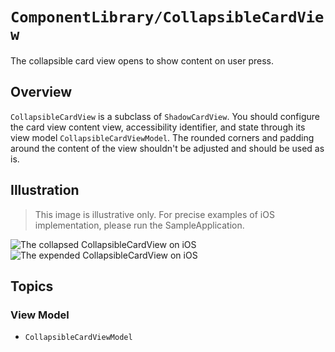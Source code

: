 # ``ComponentLibrary/CollapsibleCardView``

The collapsible card view opens to show content on user press.

## Overview

`CollapsibleCardView` is a subclass of `ShadowCardView`. You should configure the card view content view, accessibility identifier, and state through its view model ``CollapsibleCardViewModel``. The rounded corners and padding around the content of the view shouldn't be adjusted and should be used as is.

## Illustration

> This image is illustrative only. For precise examples of iOS implementation, please run the SampleApplication.

![The collapsed CollapsibleCardView on iOS](CollapsedCardView)
![The expended CollapsibleCardView on iOS](ExpendedCardView)

## Topics

### View Model

- ``CollapsibleCardViewModel``
